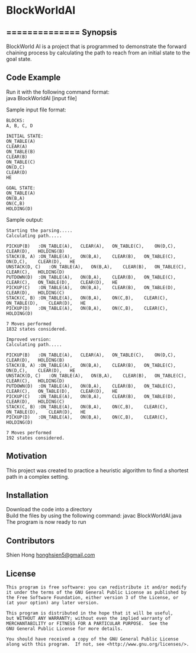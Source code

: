 # BlockWorldAI
==============
Synopsis
--------------

BlockWorld AI is a project that is programmed to demonstrate the forward chaining process by calculating the path to reach from an initial state to the goal state.


Code Example
--------------
	
Run it with the following command format:  
	java BlockWorldAI [input file]

Sample input file format:  

	BLOCKS: 
	A, B, C, D

	INITIAL STATE:
	ON_TABLE(A)
	CLEAR(A)
	ON_TABLE(B)
	CLEAR(B)
	ON_TABLE(C)
	ON(D,C)
	CLEAR(D)
	HE

	GOAL STATE:
	ON_TABLE(A)
	ON(B,A)
	ON(C,B)
	HOLDING(D)
	
Sample output:  

	Starting the parsing.....
	Calculating path.....

	PICKUP(B)	:ON_TABLE(A),	CLEAR(A),	ON_TABLE(C),	ON(D,C),	CLEAR(D),	HOLDING(B)
	STACK(B, A)	:ON_TABLE(A),	ON(B,A),	CLEAR(B),	ON_TABLE(C),	ON(D,C),	CLEAR(D),	HE
	UNSTACK(D, C)	:ON_TABLE(A),	ON(B,A),	CLEAR(B),	ON_TABLE(C),	CLEAR(C),	HOLDING(D)
	PUTDOWN(D)	:ON_TABLE(A),	ON(B,A),	CLEAR(B),	ON_TABLE(C),	CLEAR(C),	ON_TABLE(D),	CLEAR(D),	HE
	PICKUP(C)	:ON_TABLE(A),	ON(B,A),	CLEAR(B),	ON_TABLE(D),	CLEAR(D),	HOLDING(C)
	STACK(C, B)	:ON_TABLE(A),	ON(B,A),	ON(C,B),	CLEAR(C),	ON_TABLE(D),	CLEAR(D),	HE
	PICKUP(D)	:ON_TABLE(A),	ON(B,A),	ON(C,B),	CLEAR(C),	HOLDING(D)

	7 Moves performed
	1832 states considered.

	Improved version:
	Calculating path.....

	PICKUP(B)	:ON_TABLE(A),	CLEAR(A),	ON_TABLE(C),	ON(D,C),	CLEAR(D),	HOLDING(B)
	STACK(B, A)	:ON_TABLE(A),	ON(B,A),	CLEAR(B),	ON_TABLE(C),	ON(D,C),	CLEAR(D),	HE
	UNSTACK(D, C)	:ON_TABLE(A),	ON(B,A),	CLEAR(B),	ON_TABLE(C),	CLEAR(C),	HOLDING(D)
	PUTDOWN(D)	:ON_TABLE(A),	ON(B,A),	CLEAR(B),	ON_TABLE(C),	CLEAR(C),	ON_TABLE(D),	CLEAR(D),	HE
	PICKUP(C)	:ON_TABLE(A),	ON(B,A),	CLEAR(B),	ON_TABLE(D),	CLEAR(D),	HOLDING(C)
	STACK(C, B)	:ON_TABLE(A),	ON(B,A),	ON(C,B),	CLEAR(C),	ON_TABLE(D),	CLEAR(D),	HE
	PICKUP(D)	:ON_TABLE(A),	ON(B,A),	ON(C,B),	CLEAR(C),	HOLDING(D)

	7 Moves performed
	192 states considered.

Motivation
--------------

This project was created to practice a heuristic algorithm to find a shortest path in a complex setting.

Installation
--------------

Download the code into a directory  
Build the files by using the following command: javac BlockWorldAI.java  
The program is now ready to run  

Contributors
--------------

Shien Hong			honghsien5@gmail.com

License
--------------

	This program is free software: you can redistribute it and/or modify
    it under the terms of the GNU General Public License as published by
    the Free Software Foundation, either version 3 of the License, or
    (at your option) any later version.

    This program is distributed in the hope that it will be useful,
    but WITHOUT ANY WARRANTY; without even the implied warranty of
    MERCHANTABILITY or FITNESS FOR A PARTICULAR PURPOSE.  See the
    GNU General Public License for more details.

    You should have received a copy of the GNU General Public License
    along with this program.  If not, see <http://www.gnu.org/licenses/>.
